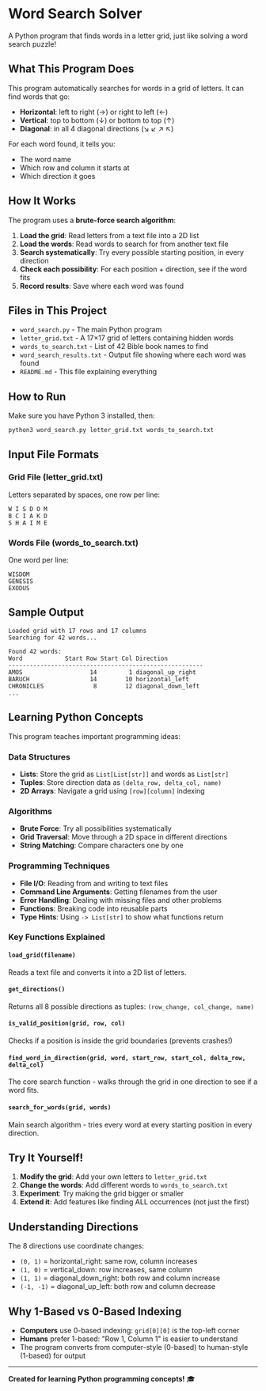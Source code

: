 # Word Search Solver

A Python program that finds words in a letter grid, just like solving a word search puzzle!

## What This Program Does

This program automatically searches for words in a grid of letters. It can find words that go:
- **Horizontal**: left to right (→) or right to left (←)
- **Vertical**: top to bottom (↓) or bottom to top (↑)
- **Diagonal**: in all 4 diagonal directions (↘ ↙ ↗ ↖)

For each word found, it tells you:
- The word name
- Which row and column it starts at
- Which direction it goes

## How It Works

The program uses a **brute-force search algorithm**:

1. **Load the grid**: Read letters from a text file into a 2D list
2. **Load the words**: Read words to search for from another text file
3. **Search systematically**: Try every possible starting position, in every direction
4. **Check each possibility**: For each position + direction, see if the word fits
5. **Record results**: Save where each word was found

## Files in This Project

- `word_search.py` - The main Python program
- `letter_grid.txt` - A 17×17 grid of letters containing hidden words
- `words_to_search.txt` - List of 42 Bible book names to find
- `word_search_results.txt` - Output file showing where each word was found
- `README.md` - This file explaining everything

## How to Run

Make sure you have Python 3 installed, then:

```bash
python3 word_search.py letter_grid.txt words_to_search.txt
```

## Input File Formats

### Grid File (letter_grid.txt)
Letters separated by spaces, one row per line:
```
W I S D O M
B C I A K D
S H A I M E
```

### Words File (words_to_search.txt)
One word per line:
```
WISDOM
GENESIS
EXODUS
```

## Sample Output

```
Loaded grid with 17 rows and 17 columns
Searching for 42 words...

Found 42 words:
Word            Start Row Start Col Direction
-------------------------------------------------------
AMOS                   14         1 diagonal_up_right
BARUCH                 14        10 horizontal_left
CHRONICLES              8        12 diagonal_down_left
...
```

## Learning Python Concepts

This program teaches important programming ideas:

### Data Structures
- **Lists**: Store the grid as `List[List[str]]` and words as `List[str]`
- **Tuples**: Store direction data as `(delta_row, delta_col, name)`
- **2D Arrays**: Navigate a grid using `[row][column]` indexing

### Algorithms
- **Brute Force**: Try all possibilities systematically
- **Grid Traversal**: Move through a 2D space in different directions
- **String Matching**: Compare characters one by one

### Programming Techniques
- **File I/O**: Reading from and writing to text files
- **Command Line Arguments**: Getting filenames from the user
- **Error Handling**: Dealing with missing files and other problems
- **Functions**: Breaking code into reusable parts
- **Type Hints**: Using `-> List[str]` to show what functions return

### Key Functions Explained

#### `load_grid(filename)`
Reads a text file and converts it into a 2D list of letters.

#### `get_directions()`
Returns all 8 possible directions as tuples: `(row_change, col_change, name)`

#### `is_valid_position(grid, row, col)`
Checks if a position is inside the grid boundaries (prevents crashes!)

#### `find_word_in_direction(grid, word, start_row, start_col, delta_row, delta_col)`
The core search function - walks through the grid in one direction to see if a word fits.

#### `search_for_words(grid, words)`
Main search algorithm - tries every word at every starting position in every direction.

## Try It Yourself!

1. **Modify the grid**: Add your own letters to `letter_grid.txt`
2. **Change the words**: Add different words to `words_to_search.txt`
3. **Experiment**: Try making the grid bigger or smaller
4. **Extend it**: Add features like finding ALL occurrences (not just the first)

## Understanding Directions

The 8 directions use coordinate changes:
- `(0, 1)` = horizontal_right: same row, column increases
- `(1, 0)` = vertical_down: row increases, same column
- `(1, 1)` = diagonal_down_right: both row and column increase
- `(-1, -1)` = diagonal_up_left: both row and column decrease

## Why 1-Based vs 0-Based Indexing

- **Computers** use 0-based indexing: `grid[0][0]` is the top-left corner
- **Humans** prefer 1-based: "Row 1, Column 1" is easier to understand
- The program converts from computer-style (0-based) to human-style (1-based) for output

---

**Created for learning Python programming concepts!** 🎓

